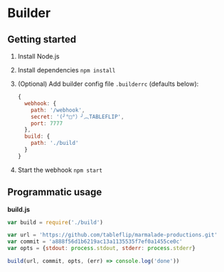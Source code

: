 # Builder

## Getting started

1. Install Node.js
2. Install dependencies `npm install`
3. (Optional) Add builder config file `.builderrc` (defaults below):

    ```js
    {
      webhook: {
        path: '/webhook',
        secret: '(╯°□°）╯︵TABLEFLIP',
        port: 7777
      },
      build: {
        path: './build'
      }
    }
    ```
4. Start the webhook `npm start`

## Programmatic usage

**build.js**
```js
var build = require('./build')

var url = 'https://github.com/tableflip/marmalade-productions.git'
var commit = 'a888f56d1b6219ac13a1135535f7ef0a1455ce0c'
var opts = {stdout: process.stdout, stderr: process.stderr}

build(url, commit, opts, (err) => console.log('done'))
```
